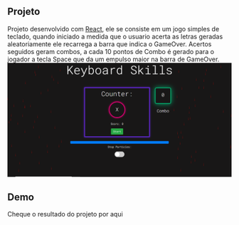 
## Projeto
Projeto desenvolvido com <a href="https://pt-br.reactjs.org/">React</a>, ele se consiste em um jogo simples de teclado, quando
iniciado a medida que o usuario acerta as letras geradas aleatoriamente ele recarrega a barra que indica
o GameOver. Acertos seguidos geram combos, a cada 10 pontos de Combo é gerado para o jogador a tecla Space
que da um empulso maior na barra de GameOver.
<img src="https://github.com/abakatee/keyboardSkills/blob/master/src/img/PrtScreen.PNG">

## Demo
Cheque o resultado do projeto por <a src="https://trusting-mestorf-14dd24.netlify.app/">aqui</a>


